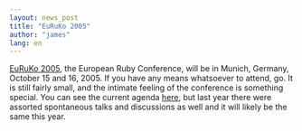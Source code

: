```yaml
---
layout: news_post
title: "EuRuKo 2005"
author: "james"
lang: en
---
```


[EuRuKo 2005][1], the European Ruby Conference, will be in Munich,
Germany, October 15 and 16, 2005. If you have any means whatsoever to
attend, go. It is still fairly small, and the intimate feeling of the
conference is something special. You can see the current agenda
[here][2], but last year there were assorted spontaneous talks and
discussions as well and it will likely be the same this year.



[1]: http://www.approximity.com/cgi-bin/europeRuby/tiki.cgi?c=v&amp;p=Euruko05
[2]: http://www.approximity.com/cgi-bin/europeRuby/tiki.cgi?c=v&amp;p=Euruko05AgendaDetail
